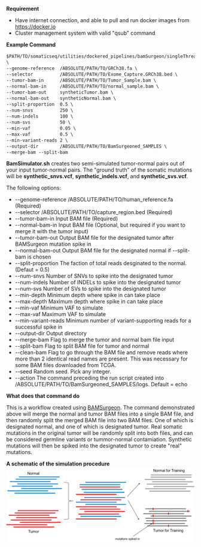 **Requirement**
* Have internet connection, and able to pull and run docker images from https://docker.io
* Cluster management system with valid "qsub" command

**Example Command**
```
$PATH/TO/somaticseq/utilities/dockered_pipelines/bamSurgeon/singleThread/BamSimulator.sh \
--genome-reference  /ABSOLUTE/PATH/TO/GRCh38.fa \
--selector          /ABSOLUTE/PATH/TO/Exome_Capture.GRCh38.bed \
--tumor-bam-in      /ABSOLUTE/PATH/TO/Tumor_Sample.bam \
--normal-bam-in     /ABSOLUTE/PATH/TO/normal_sample.bam \
--tumor-bam-out     syntheticTumor.bam \
--normal-bam-out    syntheticNormal.bam \
--split-proportion  0.5 \
--num-snvs          250 \
--num-indels        100 \
--num-svs           50 \
--min-vaf           0.05 \
--max-vaf           0.5 \
--min-variant-reads 2 \
--output-dir        /ABSOLUTE/PATH/TO/BamSurgeoned_SAMPLES \
--merge-bam --split-bam
```

**BamSimulator.sh** creates two semi-simulated tumor-normal pairs out of your input tumor-normal pairs. The "ground truth" of the somatic mutations will be **synthetic_snvs.vcf**, **synthetic_indels.vcf**, and **synthetic_svs.vcf**.

The following options:
* --genome-reference /ABSOLUTE/PATH/TO/human_reference.fa (Required)
* --selector /ABSOLUTE/PATH/TO/capture_region.bed (Required)
* --tumor-bam-in Input BAM file (Required)
* --normal-bam-in Input BAM file (Optional, but required if you want to merge it with the tumor input)
* --tumor-bam-out Output BAM file for the designated tumor after BAMSurgeon mutation spike in
* --normal-bam-out Output BAM file for the designated normal if --split-bam is chosen
* --split-proportion The faction of total reads desginated to the normal. (Defaut = 0.5)
* --num-snvs Number of SNVs to spike into the designated tumor
* --num-indels Number of INDELs to spike into the designated tumor
* --num-svs Number of SVs to spike into the designated tumor
* --min-depth Minimum depth where spike in can take place
* --max-depth Maximum depth where spike in can take place
* --min-vaf Minimum VAF to simulate
* --max-vaf Maximum VAF to simulate
* --min-variant-reads Minimum number of variant-supporting reads for a successful spike in
* --output-dir Output directory
* --merge-bam Flag to merge the tumor and normal bam file input
* --split-bam Flag to split BAM file for tumor and normal
* --clean-bam Flag to go through the BAM file and remove reads where more than 2 identical read names are present. This was necessary for some BAM files downloaded from TCGA.
* --seed Random seed. Pick any integer. 
* --action The command preceding the run script created into /ABSOLUTE/PATH/TO/BamSurgeoned_SAMPLES/logs. Default = echo

**What does that command do**

This is a workflow created using [BAMSurgeon](https://github.com/adamewing/bamsurgeon). The command demonstrated above will merge the normal and tumor BAM files into a single BAM file, and then randomly split the merged BAM file into two BAM files. One of which is designated normal, and one of which is designated tumor. Real somatic mutations in the original tumor will be randomly split into both files, and can be considered germline variants or tummor-normal contamiation. Synthetic mutations will then be spiked into the designated tumor to create "real" mutations.

<b>A schematic of the simulation procedure</b>
  ![Onkoinsight Simulation](onkoinsight_sim.png)
